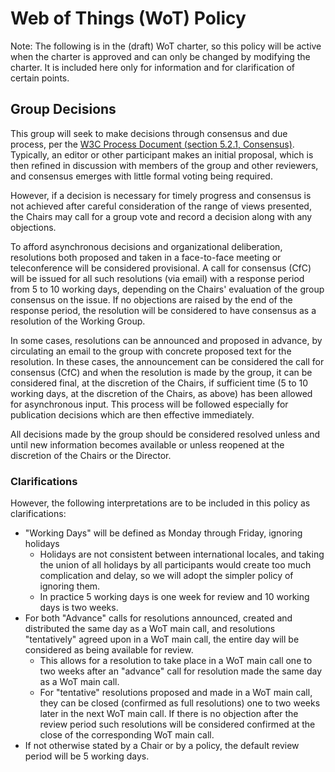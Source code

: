 # Web of Things (WoT) Policy
Note: The following is in the (draft) WoT charter, so this policy will be active when
the charter is approved and can only be changed by modifying the charter.  It is included here 
only for information and for clarification of certain points.

## Group Decisions
This group will seek to make decisions through consensus and due process, per the
<a href="https://www.w3.org/Consortium/Process/#Consensus">W3C Process Document (section 5.2.1, Consensus)</a>.
Typically, an editor or other participant makes an initial proposal, which is then refined in discussion with
members of the group and other reviewers, and consensus emerges with little formal voting being required.

However, if a decision is necessary for timely progress and consensus is not achieved after careful
consideration of the range of views presented, the Chairs may call for a group vote and record a decision along
with any objections.

To afford asynchronous decisions and organizational deliberation, resolutions
both proposed and taken in a face-to-face meeting or teleconference will be considered provisional.
A call for consensus (CfC) will be issued for all such resolutions (via email)
with a response period from 5 to 10 working days, depending on the Chairs' evaluation of the
group consensus on the issue.
If no objections are raised by the end of the response period, the resolution will be considered to have
consensus as a resolution of the Working Group.

In some cases, resolutions can be announced and proposed in advance, by circulating an email to the group
with concrete proposed text for the resolution.  In these cases, the announcement can be considered the
call for consensus (CfC) and when the resolution is made by the group, it can be considered final, at the
discretion of the Chairs, if sufficient time (5 to 10 working days, at the discretion of the Chairs, as above)
has been allowed for asynchronous input.
This process will be followed especially for publication decisions which are then effective immediately.

All decisions made by the group should be considered resolved unless and until new information becomes available
or unless reopened at the discretion of the Chairs or the Director.

### Clarifications
However, the following interpretations are to be included in this policy as clarifications:
- "Working Days" will be defined as Monday through Friday, ignoring holidays
    - Holidays are not consistent between international locales, and taking the union of all holidays by all participants would create too much complication and delay, so we will adopt the simpler policy of ignoring them.
    - In practice 5 working days is one week for review and 10 working days is two weeks.
- For both "Advance" calls for resolutions announced, created and distributed the same day as a WoT main call, and resolutions "tentatively" agreed upon in a WoT main call, the entire day will be considered as being available for review.
    - This allows for a resolution to take place in a WoT main call one to two weeks after an "advance" call for resolution made the same day as a WoT main call.
    - For "tentative" resolutions proposed and made in a WoT main call, they can be closed (confirmed as full resolutions) one to two weeks later in the next WoT main call.  If there is no objection after the review period such resolutions will be considered confirmed at the close of the corresponding WoT main call.
- If not otherwise stated by a Chair or by a policy, the default review period will be 5 working days.
